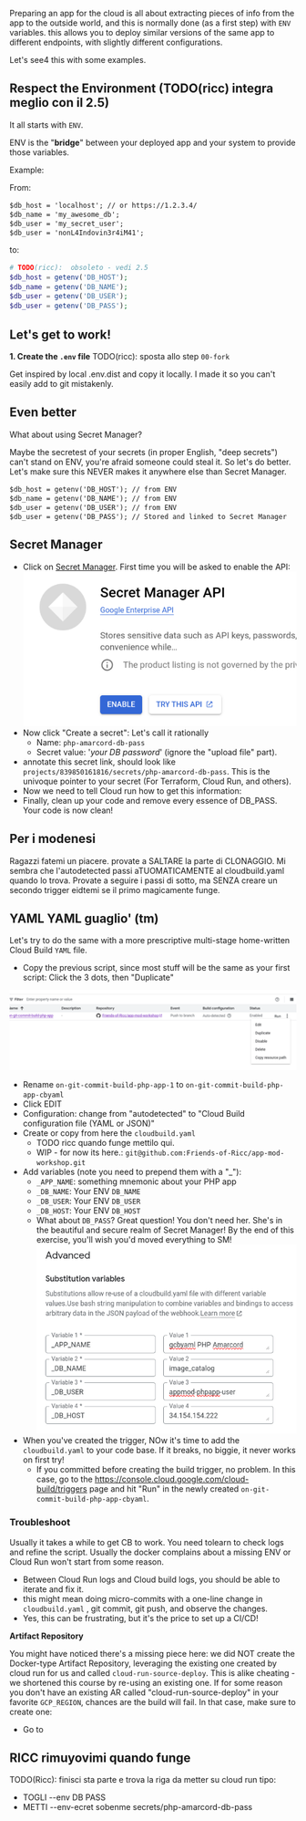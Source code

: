 Preparing an app for the cloud is all about extracting pieces of info from the app to the outside world,
and this is normally done (as a first step) with `ENV` variables. this allows you to deploy similar versions
of the same app to different endpoints, with slightly different configurations.

Let's see4 this with some examples.

## Respect the Environment (TODO(ricc) integra meglio con il 2.5)

It all starts with `ENV`.

ENV is the "**bridge**" between your deployed app and your system to provide those variables.

Example:

From:

```
$db_host = 'localhost'; // or https://1.2.3.4/
$db_name = 'my_awesome_db';
$db_user = 'my_secret_user';
$db_user = 'nonL4Indovin3r4iM41';
```

to:

```php
# TODO(ricc):  obsoleto - vedi 2.5
$db_host = getenv('DB_HOST');
$db_name = getenv('DB_NAME');
$db_user = getenv('DB_USER');
$db_user = getenv('DB_PASS');
```


## Let's get to work!


**1. Create the `.env` file**  TODO(ricc): sposta allo step `00-fork`

Get inspired by local .env.dist and copy it locally.
I made it so you can't easily add to git mistakenly.


## Even better

What about using Secret Manager?

Maybe the secretest of your secrets (in proper English, "deep secrets") can't stand on ENV, you're afraid someone could
steal it. So let's do better. Let's make sure this NEVER makes it anywhere else than Secret Manager.

```
$db_host = getenv('DB_HOST'); // from ENV
$db_name = getenv('DB_NAME'); // from ENV
$db_user = getenv('DB_USER'); // from ENV
$db_user = getenv('DB_PASS'); // Stored and linked to Secret Manager
```

## Secret Manager

* Click on [Secret Manager](https://console.cloud.google.com/security/secret-manager). First time you will be asked to enable the API:
![alt text](image.png)
* Now click "Create a secret": Let's call it rationally
   * Name: `php-amarcord-db-pass`
   * Secret value: '*your DB password*' (ignore the "upload file" part).
* annotate this secret link, should look like `projects/839850161816/secrets/php-amarcord-db-pass`. This is the univoque pointer to your secret (For Terraform, Cloud Run, and others).
* Now we need to tell Cloud run how to get this information:
* Finally, clean up your code and remove every essence of DB_PASS. Your code is now clean!



## Per i modenesi

Ragazzi fatemi un piacere. provate a SALTARE la parte di CLONAGGIO. Mi sembra che l'autodetected passi aTUOMATICAMENTE al cloudbuild.yaml quando lo trova.
Provate a seguire i passi di sotto, ma SENZA creare un secondo trigger
eidtemi se il primo magicamente funge.

## YAML YAML guaglio' (tm)

Let's try to do the same with a more prescriptive multi-stage home-written Cloud Build `YAML` file.

* Copy the previous script, since most stuff will be the same as your first script: Click the 3 dots, then "Duplicate"

![alt text](image-1.png)

* Rename `on-git-commit-build-php-app-1` to `on-git-commit-build-php-app-cbyaml`
* Click EDIT
* Configuration: change from "autodetected" to "Cloud Build configuration file (YAML or JSON)"
* Create or copy from here the `cloudbuild.yaml`
    * TODO ricc quando funge mettilo qui.
    * WIP - for now its here.: `git@github.com:Friends-of-Ricc/app-mod-workshop.git`
* Add variables (note you need to prepend them with a "_"):
     * `_APP_NAME`: something mnemonic about your PHP app
     * `_DB_NAME`: Your ENV `DB_NAME`
     * `_DB_USER`: Your ENV `DB_USER`
     * `_DB_HOST`: Your ENV `DB_HOST`
     * What about `DB_PASS`? Great question! You don't need her. She's in the beautiful and secure realm of Secret Manager! By the end of this exercise, you'll wish you'd moved everything to SM!
![alt text](image-2.png)
* When you've created the trigger, NOw it's time to add the `cloudbuild.yaml` to your code base. If it breaks, no biggie, it never works on first try!
    * If you committed before creating the build trigger, no problem. In this case, go to the https://console.cloud.google.com/cloud-build/triggers page and hit "Run" in the newly created `on-git-commit-build-php-app-cbyaml`.

### Troubleshoot

Usually it takes a while to get CB to work. You need tolearn to check logs and refine the script. Usually the docker complains about a missing ENV or Cloud Run won't start from some reason.

* Between Cloud Run logs and Cloud build logs, you should be able to iterate and fix it.
* this might mean doing micro-commits with a one-line change in `cloudbuild.yaml` , git commit, git push, and observe the changes.
* Yes, this can be frustrating, but it's the price to set up a CI/CD!

**Artifact Repository**

You might have noticed there's a missing piece here: we did NOT create the Docker-type Artifact Repository, leveraging the existing one created by cloud run for us and called `cloud-run-source-deploy`. This is alike cheating - we shortened this course by re-using an existing one. If for some reason you don't have an existing AR called "cloud-run-source-deploy" in your favorite `GCP_REGION`, chances are the build will fail. In that case, make sure to create one:

* Go to

## RICC rimuyovimi quando funge

TODO(Ricc): finisci sta parte e trova la riga da metter su cloud run tipo:

* TOGLI --env DB PASS
* METTI --env-ecret sobenme secrets/php-amarcord-db-pass
